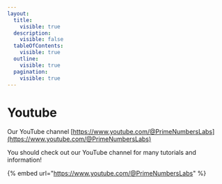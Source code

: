 ```yaml
---
layout:
  title:
    visible: true
  description:
    visible: false
  tableOfContents:
    visible: true
  outline:
    visible: true
  pagination:
    visible: true
---
```


# Youtube

Our YouTube channel [https://www.youtube.com/@PrimeNumbersLabs](https://www.youtube.com/@PrimeNumbersLabs)

You should check out our YouTube channel for many tutorials and information!

{% embed url="https://www.youtube.com/@PrimeNumbersLabs" %}
